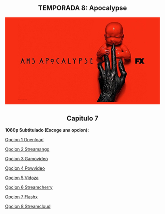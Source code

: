 ## <div align="center">TEMPORADA 8: Apocalypse
<div align="center"><img src="https://raw.githubusercontent.com/LordDiabolico/Series/master/AHS-8_Apocalypse.jpg"></div>

## <div align="center">Capitulo 7</center></div>

<b>1080p Subtitulado (Escoge una opcion):</b>

<a href="https://openload.co/f/ytNXvPodhCM/">Opcion 1 Openload</a>

<a href="https://streamango.com/f/bmkrtftmqccfmnko/">Opcion 2 Streamango</a>

<a href="http://gamovideo.com/37ewqw4fs6lo">Opcion 3 Gamovideo</a>

<a href="http://powvideo.net/cpsm574660ys">Opcion 4 Powvideo</a>

<a href="https://vidoza.net/0vm9fcssw77t.html">Opcion 5 Vidoza</a>

<a href="https://streamcherry.com/f/mfqsdektrfrefrfk/">Opcion 6 Streamcherry</a>

<a href="https://www.flashx.tv/9006qs752p4e.html">Opcion 7 Flashx</a>

<a href="http://streamcloud.eu/7bcwu4rker9n">Opcion 8 Streamcloud</a>
